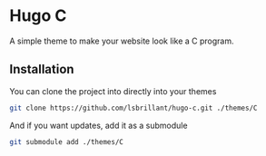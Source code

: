 Hugo C
======

A simple theme to make your website look like
a C program.

## Installation 

  You can clone the project into directly into your themes
  ```bash
  git clone https://github.com/lsbrillant/hugo-c.git ./themes/C
  ```
  And if you want updates, add it as a submodule
  ```bash
  git submodule add ./themes/C
  ```


